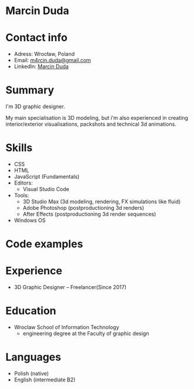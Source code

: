 # Marcin Duda
# Contact info
- Adress: Wrocław, Poland
- Email: m4rcin.duda@gmail.com
- LinkedIn: [Marcin Duda](https://www.linkedin.com/in/marcin-duda/)
# Summary
I'm 3D graphic designer. 

My main specialisation is 3D modeling, but i'm also experienced in creating interior/exterior visualisations, packshots and technical 3d animations.
# Skills
- CSS
- HTML
- JavaScript (Fundamentals)
- Editors:
  - Visual Studio Code
- Tools:
  - 3D Studio Max (3d modeling, rendering, FX simulations like fluid)
  - Adobe Photoshop (postproductioning 3d renders)
  - After Effects  (postproductioning 3d render sequences)
- Windows OS
# Code examples
# Experience
- 3D Graphic Designer – Freelancer(Since 2017)
# Education
- Wroclaw School of Information Technology
  - engineering degree at the Faculty of graphic design
# Languages
- Polish (native)
- English (intermediate B2)
